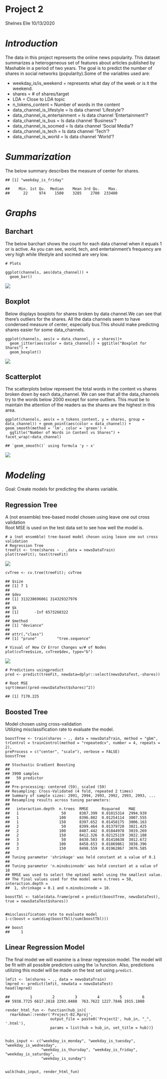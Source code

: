 Project 2
================
Shelnes Elie
10/13/2020

*Introduction*
==============

The data in this project represents the online news popularity. This
dataset summarizes a heterogeneous set of features about articles
published by Mashable in a period of two years. The goal is to predict
the number of shares in social networks (popularity).Some of the
variables used are:

-   weekday\_is/is\_weekend = represents what day of the week or is it
    the weekend.  
-   shares = \# of shares/target  
-   LDA = Close to LDA topic  
-   n\_tokens\_content = Number of words in the content  
-   data\_channel\_is\_lifestyle = Is data channel ‘Lifestyle’?  
-   data\_channel\_is\_entertainment = Is data channel
    ‘Entertainment’?  
-   data\_channel\_is\_bus = Is data channel ‘Business’?  
-   data\_channel\_is\_socmed = Is data channel ‘Social Media’?  
-   data\_channel\_is\_tech = Is data channel ‘Tech’?  
-   data\_channel\_is\_world = Is data channel ‘World’?

*Summarization*
===============

The below summary describes the measure of center for shares.

    ## [1] "weekday_is_friday"

    ##    Min. 1st Qu.  Median    Mean 3rd Qu.    Max. 
    ##      22     974    1500    3285    2700  233400

*Graphs*
========

Barchart
--------

The below barchart shows the count for each data channel when it equals
1 or is active. As you can see, world, tech, and entertainment’s
frequency are very high while lifestyle and socmed are very low.

    # Plots

    ggplot(channels, aes(data_channel)) +
      geom_bar()

![](Project02_files/figure-gfm/plot1-1.png)<!-- -->

Boxplot
-------

Below displays boxplots for shares broken by data channel.We can see
that there’s outliers for the shares. All the data channels seem to have
condensed measure of center, especially bus.This should make predicting
shares easier for some data\_channels.

    ggplot(channels, aes(x = data_channel, y = shares))+ 
      geom_jitter(aes(color = data_channel)) + ggtitle("Boxplot for Shares") + 
      geom_boxplot() 

![](Project02_files/figure-gfm/plot2-1.png)<!-- -->

Scatterplot
-----------

The scatterplots below represent the total words in the content vs
shares broken down by each data\_channel. We can see that all the
data\_channels try to the words below 2000 except for some outliers.
This must be to maintain the attention of the readers as the shares are
the highest in this area.

    ggplot(channels, aes(x = n_tokens_content, y = shares, group = data_channel)) + geom_point(aes(color = data_channel)) + geom_smooth(method = 'lm', color = 'green') +
      ggtitle("Number of Words in Content vs Shares") + facet_wrap(~data_channel)

    ## `geom_smooth()` using formula 'y ~ x'

![](Project02_files/figure-gfm/plot3-1.png)<!-- -->

*Modeling*
==========

Goal: Create models for predicting the shares variable.

Regression Tree
---------------

A (not ensemble) tree-based model chosen using leave one out cross
validation  
Root MSE is used on the test data set to see how well the model is.

    # a (not ensemble) tree-based model chosen using leave one out cross validation
    # Regression Tree
    treeFit <- tree(shares ~ . ,data = newsDataTrain)
    plot(treeFit); text(treeFit)

![](Project02_files/figure-gfm/regressiontree-1.png)<!-- -->

    cvTree <- cv.tree(treeFit); cvTree

    ## $size
    ## [1] 7 1
    ## 
    ## $dev
    ## [1] 313238696061 314329327976
    ## 
    ## $k
    ## [1]       -Inf 6573268322
    ## 
    ## $method
    ## [1] "deviance"
    ## 
    ## attr(,"class")
    ## [1] "prune"         "tree.sequence"

    # Visual of How CV Error Changes w/# of Nodes
    plot(cvTree$size, cvTree$dev, type="b")

![](Project02_files/figure-gfm/regressiontree-2.png)<!-- -->

    # Predictions usingpredict
    pred <- predict(treeFit, newdata=dplyr::select(newsDataTest,-shares))

    # Root MSE
    sqrt(mean((pred-newsDataTest$shares)^2))

    ## [1] 7170.225

Boosted Tree
------------

Model chosen using cross-validation  
Utilizing misclassification rate to evaluate the model.

    boostTree <- train(shares ~ ., data = newsDataTrain, method = "gbm",
    trControl = trainControl(method = "repeatedcv", number = 4, repeats = 2),
    preProcess = c("center", "scale"), verbose = FALSE)
    boostTree

    ## Stochastic Gradient Boosting 
    ## 
    ## 3990 samples
    ##   59 predictor
    ## 
    ## Pre-processing: centered (59), scaled (59) 
    ## Resampling: Cross-Validated (4 fold, repeated 2 times) 
    ## Summary of sample sizes: 2991, 2994, 2993, 2992, 2993, 2993, ... 
    ## Resampling results across tuning parameters:
    ## 
    ##   interaction.depth  n.trees  RMSE      Rsquared    MAE     
    ##   1                   50      8387.399  0.01015314  2994.939
    ##   1                  100      8396.802  0.01254114  3007.555
    ##   1                  150      8397.652  0.01458175  3006.163
    ##   2                   50      8399.464  0.01379720  3021.425
    ##   2                  100      8407.442  0.01844978  3019.269
    ##   2                  150      8412.326  0.02125119  3022.108
    ##   3                   50      8430.503  0.01418638  3012.672
    ##   3                  100      8458.653  0.01869861  3038.396
    ##   3                  150      8498.559  0.01962867  3076.585
    ## 
    ## Tuning parameter 'shrinkage' was held constant at a value of 0.1
    ## 
    ## Tuning parameter 'n.minobsinnode' was held constant at a value of 10
    ## RMSE was used to select the optimal model using the smallest value.
    ## The final values used for the model were n.trees = 50, interaction.depth =
    ##  1, shrinkage = 0.1 and n.minobsinnode = 10.

    boostTbl <- table(data.frame(pred = predict(boostTree, newsDataTest), true = newsDataTest$shares))


    #misclassificatoon rate to evaluate model
    1-c(boost = sum(diag(boostTbl)/sum(boostTbl)))

    ## boost 
    ##     1

Linear Regression Model
-----------------------

The final model we will examine is a linear regression model. The model
will be fit with all possible predictors using the `lm` function. Also,
predictions utilizing this model will be made on the test set using
`predict`.

    lmfit <- lm(shares ~ ., data = newsDataTrain)
    lmpred <- predict(lmfit, newdata = newsDataTest)
    head(lmpred)        

    ##         1         2         3         4         5         6 
    ## 5938.7725 6617.2818 2293.8480  763.7622 1227.7846 1915.1080

    render_html_fun <- function(hub_in){
      rmarkdown::render('Project-02.Rproj',
                        output_file = paste0('Project2', hub_in, "_", '.html'),
                        params = list(hub = hub_in, set_title = hub))}


    hubs_input <- c("weekday_is_monday", "weekday_is_tuesday", "weekday_is_wednesday", 
                    "weekday_is_thursday", "weekday_is_friday", "weekday_is_saturday", 
                    "weekday_is_sunday")


    walk(hubs_input, render_html_fun)
